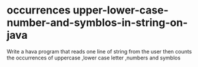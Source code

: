 # occurrences upper-lower-case-number-and-symblos-in-string-on-java
Write a hava program that reads one line of string from the user then counts the occurrences of uppercase ,lower case letter ,numbers and symblos 
